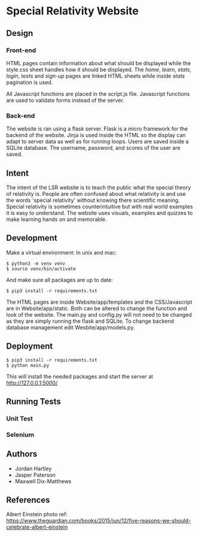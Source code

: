 # Special Relativity Website

## Design 

### Front-end
HTML pages contain information about what should be displayed while the style.css sheet handles how it should be displayed. The *home*, *learn*, *stats*, *login*, *tests* and *sign-up* pages are linked HTML sheets while inside *stats* pagination is used. 

All Javascript functions are placed in the script.js file. Javascript functions are used to validate forms instead of the server. 
### Back-end
The website is ran using a flask server. Flask is a micro framework for the backend of the website. Jinja is used inside the HTML so the display can adapt to server data as well as for running loops. Users are saved inside a SQLite database. The username, password, and scores of the user are saved. 


## Intent 
The intent of the LSR website is to teach the public what the special theory of relativity is. People are often confused about what relativity is and use the words 'special relativity' without knowing there scientific meaning. Special relativity is sometimes counterintuitive but with real world examples it is easy to understand. The website uses visuals, examples and quizzes to make learning hands on and memorable.

## Development 
Make a virtual environment:
In unix and mac:
```
$ python3 -m venv venv
$ source venv/bin/activate
```
And make sure all packages are up to date:
```
$ pip3 install -r requirements.txt
```
The HTML pages are inside Website/app/templates and the CSS/Javascript are in  Website/app/static. Both can be altered to change the function and look of the website.
The main.py and config.py will not need to be changed as they are simply running the flask and SQLite. 
To change backend database management edit Wesbite/app/models.py.

## Deployment

```
$ pip3 install -r requirements.txt
$ python main.py
```
This will install the needed packages and start the server at http://127.0.0.1:5000/

## Running Tests
### Unit Test

### Selenium 

## Authors
* Jordan Hartley
* Jasper Paterson
* Maxwell Dix-Matthews



## References
Albert Einstein photo ref: https://www.theguardian.com/books/2015/jun/12/five-reasons-we-should-celebrate-albert-einstein
